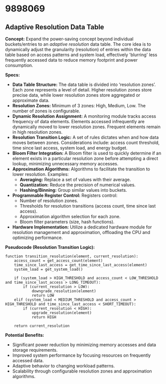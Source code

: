 # 9898069

## Adaptive Resolution Data Table

**Concept:** Expand the power-saving concept beyond individual buckets/entries to an *adaptive resolution* data table. The core idea is to dynamically adjust the granularity (resolution) of entries within the data table based on access patterns and system load, effectively 'blurring' less frequently accessed data to reduce memory footprint and power consumption.

**Specs:**

*   **Data Table Structure:** The data table is divided into ‘resolution zones’. Each zone represents a level of detail. Higher resolution zones store precise data, while lower resolution zones store aggregated or approximate data.
*   **Resolution Zones:** Minimum of 3 zones: High, Medium, Low. The number of zones is configurable.
*   **Dynamic Resolution Assignment:** A monitoring module tracks access frequency of data elements. Elements accessed infrequently are dynamically moved to lower resolution zones. Frequent elements remain in high resolution zones.
*   **Resolution Transition Logic:** A set of rules dictates when and how data moves between zones. Considerations include: access count threshold, time since last access, system load, and energy budget.
*   **Bloom Filter Integration:** A Bloom filter is used to quickly determine if an element exists in a particular resolution zone before attempting a direct lookup, minimizing unnecessary memory accesses.
*   **Approximation Algorithms:** Algorithms to facilitate the transition to lower resolution. Examples:
    *   **Averaging:** Replace a set of values with their average.
    *   **Quantization:** Reduce the precision of numerical values.
    *   **Hashing/Binning:** Group similar values into buckets.
*   **Programmable Register Control:** Registers control:
    *   Number of resolution zones.
    *   Thresholds for resolution transitions (access count, time since last access).
    *   Approximation algorithm selection for each zone.
    *   Bloom filter parameters (size, hash functions).
*   **Hardware Implementation:** Utilize a dedicated hardware module for resolution management and approximation, offloading the CPU and optimizing performance.

**Pseudocode (Resolution Transition Logic):**

```
function transition_resolution(element, current_resolution):
    access_count = get_access_count(element)
    time_since_last_access = get_time_since_last_access(element)
    system_load = get_system_load()

    if (system_load > HIGH_THRESHOLD and access_count < LOW_THRESHOLD and time_since_last_access > LONG_TIMEOUT):
        if (current_resolution > LOW):
            downgrade_resolution(element)
            return LOW
    elif (system_load < MEDIUM_THRESHOLD and access_count > HIGH_THRESHOLD and time_since_last_access < SHORT_TIMEOUT):
        if (current_resolution < HIGH):
            upgrade_resolution(element)
            return HIGH

    return current_resolution
```

**Potential Benefits:**

*   Significant power reduction by minimizing memory accesses and data storage requirements.
*   Improved system performance by focusing resources on frequently accessed data.
*   Adaptive behavior to changing workload patterns.
*   Scalability through configurable resolution zones and approximation algorithms.